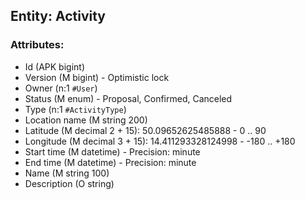 ## Entity: Activity

### Attributes:

- Id (APK bigint)
- Version (M bigint) - Optimistic lock
- Owner (n:1 `#User`)
- Status (M enum) - Proposal, Confirmed, Canceled
- Type (n:1 `#ActivityType`)
- Location name (M string 200)
- Latitude (M decimal 2 + 15): 50.09652625485888 - 0 .. 90
- Longitude (M decimal 3 + 15): 14.411293328124998 - -180 .. +180
- Start time (M datetime) - Precision: minute
- End time (M datetime) - Precision: minute
- Name (M string 100)
- Description (O string)
